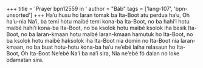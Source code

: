 +++
title = 'Prayer bpn12559 in '
author = "Báb"
tags = ['lang-107', 'bpn-unsorted']
+++
Ha’u husu ho laran tomak ba Ita-Boot atu perdua ha’u, Oh ha’u-nia Na’i, ba temi hotu maibé temi kona-ba Ita-Boot, no ba hahi’i hotu maibé hahi’i kona-ba Ita-Boot, no ba ksolok hotu maibé ksolok iha besik Ita-Boot, no ba laran-kmaan hotu maibé laran-kmaan hamutuk ho Ita-Boot, no ba ksolok hotu maibé haksolok iha Ita-Boot nia domin no Ita-Boot nia laran-kmaan, no ba buat hotu-hotu kona-ba ha’u ne’ebé laiha relasaun ho Ita-Boot, Oh Ita-Boot Ne’ebé Na’i ba na’i sira, Nia ne’ebé fó dalan no loke odamatan sira.
